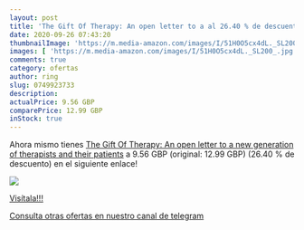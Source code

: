 ```yaml
---
layout: post
title: 'The Gift Of Therapy: An open letter to a al 26.40 % de descuento'
date: 2020-09-26 07:43:20
thumbnailImage: 'https://m.media-amazon.com/images/I/51H0O5cx4dL._SL200_.jpg'
images: [ 'https://m.media-amazon.com/images/I/51H0O5cx4dL._SL200_.jpg' ]
comments: true
category: ofertas
author: ring
slug: 0749923733
description:
actualPrice: 9.56 GBP
comparePrice: 12.99 GBP
inStock: true
---
```


Ahora mismo tienes [The Gift Of Therapy: An open letter to a new generation of therapists and their patients](https://www.amazon.com/dp/0749923733/?tag=redken08-20) a 9.56 GBP (original: 12.99 GBP) (26.40 %  de descuento) en el siguiente enlace!

[![](https://m.media-amazon.com/images/I/51H0O5cx4dL._SL200_.jpg)](https://www.amazon.com/dp/0749923733/?tag=redken08-20)

[Visítala!!!](https://www.amazon.com/dp/0749923733/?tag=redken08-20)

[Consulta otras ofertas en nuestro canal de telegram](https://t.me/s/ofertas25)
